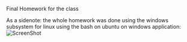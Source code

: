 Final Homework for the class 

As a sidenote: the whole homework was done using the windows subsystem for linux using the bash on ubuntu on windows application:
![ScreenShot](https://raw.github.com/HiggsBoson3310/hw5/master/screenfetch.png)

